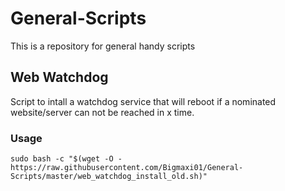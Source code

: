 # General-Scripts
This is a repository for general handy scripts

## Web Watchdog
Script to intall a watchdog service that will reboot if a nominated website/server can not be reached in x time.

### Usage
```
sudo bash -c "$(wget -O - https://raw.githubusercontent.com/Bigmaxi01/General-Scripts/master/web_watchdog_install_old.sh)"
```
